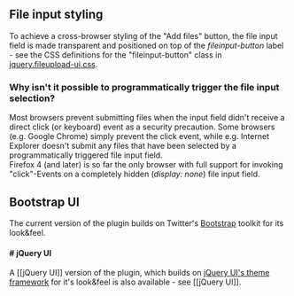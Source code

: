 ## File input styling
To achieve a cross-browser styling of the "Add files" button, the file input field is made transparent and positioned on top of the *fileinput-button* label - see the CSS definitions for the "fileinput-button" class in [jquery.fileupload-ui.css](https://github.com/blueimp/jQuery-File-Upload/blob/master/css/jquery.fileupload-ui.css).

### Why isn't it possible to programmatically trigger the file input selection?
Most browsers prevent submitting files when the input field didn't receive a direct click (or keyboard) event as a security precaution. Some browsers (e.g. Google Chrome) simply prevent the click event, while e.g. Internet Explorer doesn't submit any files that have been selected by a programmatically triggered file input field.  
Firefox 4 (and later) is so far the only browser with full support for invoking "click"-Events on a completely hidden (*display: none*) file input field.

## Bootstrap UI
The current version of the plugin builds on Twitter's [Bootstrap](http://twitter.github.com/bootstrap/) toolkit for its look&feel.

#### #  jQuery UI
A [[jQuery UI]] version of the plugin, which builds on [jQuery UI's theme framework](http://jqueryui.com/themeroller/) for it's look&feel is also available - see [[jQuery UI]].